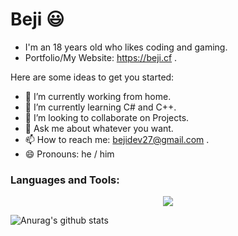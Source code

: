 # Beji 😃

- I'm an 18 years old who likes coding and gaming.
- Portfolio/My Website: https://beji.cf .

Here are some ideas to get you started:

- 🔭 I’m currently working from home.
- 🌱 I’m currently learning C# and C++.
- 👯 I’m looking to collaborate on Projects.
- 💬 Ask me about whatever you want.
- 📫 How to reach me: bejidev27@gmail.com .
- 😄 Pronouns: he / him

<h3 align="left">Languages and Tools:</h3>
<p align="center">
  <a>
    <img src="https://skillicons.dev/icons?i=js,ts,html,css,svelte,figma,github,materialui,mongodb,nextjs,nodejs,remix,bootstrap,tailwind,discord,express,react,vscode" />
  </a>
</p>

![Anurag's github stats](https://github-readme-stats.vercel.app/api?username=Beji1&show_icons=true)
